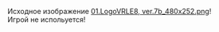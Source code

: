 Исходное изображение [01.LogoVRLE8, ver.7b_480x252.png](https://github.com/drilnet/puzzle15/blob/main/Game-15%20-%20Ver.%203.0.a%2C%20variant%201/images/01.LogoVRLE8%2Cver.7b_480x252.png)!
<br>
Игрой не испольуется!
